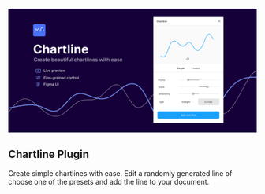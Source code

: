 ![promo banner](./promo_banner.png)
## Chartline Plugin
Create simple chartlines with ease. Edit a randomly generated line of choose one of the presets and add the line to your document.